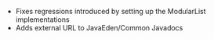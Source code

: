 ---
---

- Fixes regressions introduced by setting up the ModularList implementations
- Adds external URL to JavaEden/Common Javadocs